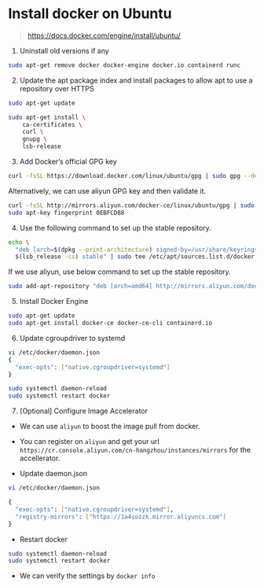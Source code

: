 # Install docker on Ubuntu

> https://docs.docker.com/engine/install/ubuntu/

1. Uninstall old versions if any

```sh
sudo apt-get remove docker docker-engine docker.io containerd runc
```

2. Update the apt package index and install packages to allow apt to use a repository over HTTPS

```sh
sudo apt-get update

sudo apt-get install \
    ca-certificates \
    curl \
    gnupg \
    lsb-release
```

3. Add Docker’s official GPG key

```sh
curl -fsSL https://download.docker.com/linux/ubuntu/gpg | sudo gpg --dearmor -o /usr/share/keyrings/docker-archive-keyring.gpg
```

Alternatively, we can use aliyun GPG key and then validate it.

```sh
curl -fsSL http://mirrors.aliyun.com/docker-ce/linux/ubuntu/gpg | sudo apt-key add -
sudo apt-key fingerprint 0EBFCD88
```

4. Use the following command to set up the stable repository. 

```sh
echo \
  "deb [arch=$(dpkg --print-architecture) signed-by=/usr/share/keyrings/docker-archive-keyring.gpg] https://download.docker.com/linux/ubuntu \
  $(lsb_release -cs) stable" | sudo tee /etc/apt/sources.list.d/docker.list > /dev/null
```

If we use aliyun, use below command to set up the stable repository.

```sh
sudo add-apt-repository "deb [arch=amd64] http://mirrors.aliyun.com/docker-ce/linux/ubuntu $(lsb_release -cs) stable"
```

5. Install Docker Engine

```sh
sudo apt-get update
sudo apt-get install docker-ce docker-ce-cli containerd.io
```

6. Update cgroupdriver to systemd

```sh
vi /etc/docker/daemon.json
{
  "exec-opts": ["native.cgroupdriver=systemd"]
}

sudo systemctl daemon-reload
sudo systemctl restart docker
```

7. [Optional] Configure Image Accelerator

* We can use `aliyun` to boost the image pull from docker.

* You can register on `aliyun` and get your url `https://cr.console.aliyun.com/cn-hangzhou/instances/mirrors` for the accellerator.
* Update daemon.json

```sh
vi /etc/docker/daemon.json

{
  "exec-opts": ["native.cgroupdriver=systemd"],
  "registry-mirrors": ["https://1a4sozzk.mirror.aliyuncs.com"]
}
```

* Restart docker

```sh
sudo systemctl daemon-reload
sudo systemctl restart docker
```

* We can verify the settings by `docker info`

